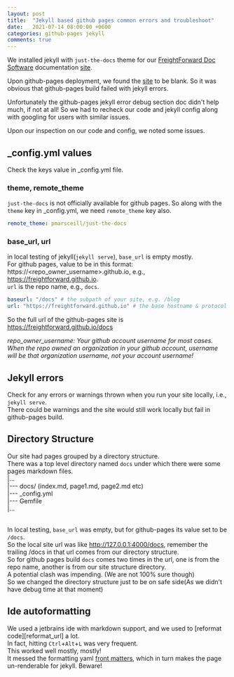 ```yaml
---
layout: post
title:  "Jekyll based github pages common errors and troubleshoot"
date:   2021-07-14 08:00:00 +0600
categories: github-pages jekyll
comments: true
---
```

We installed jekyll with `just-the-docs` theme for our [FreightForward Doc Software][ff_soft_code]
documentation [site][ff_doc_ghpages].

Upon github-pages deployment, we found the [site][ff_doc_ghpages] to be blank. So it was obvious that github-pages build
failed with jekyll errors.

Unfortunately the github-pages jekyll error debug section doc didn't help much, if not at all!
So we had to recheck our code and jekyll config along with googling for users with similar issues.

Upon our inspection on our code and config, we noted some issues.

## _config.yml values

Check the keys value in _config.yml file.

### theme, remote_theme

`just-the-docs` is not officially available for github pages. So along with the `theme` key in _config.yml, we
need `remote_theme` key also.

```yaml
remote_theme: pmarsceill/just-the-docs
```

### base_url, url

in local testing of jekyll(`jekyll serve`), `base_url` is empty mostly.
<br>For github pages, value to be in this format: https://<repo_owner_username>.github.io,
e.g., https://freightforward.github.io.
<br>`url` is the repo name, e.g., `docs`.

```yaml
baseurl: "/docs" # the subpath of your site, e.g. /blog
url: "https://freightforward.github.io" # the base hostname & protocol for your site, e.g. http://example.com
```

So the full url of the github-pages site is https://freightforward.github.io/docs

_repo_owner_username: Your github account username for most cases. When the repo owned an organization in your github
account, username will be that organization username, not your account username!_

## Jekyll errors

Check for any errors or warnings thrown when you run your site locally, i.e., `jekyll serve`.
<br>There could be warnings and the site would still work locally but fail in github-pages build.

## Directory Structure

Our site had pages grouped by a directory structure.
<br>There was a top level directory named `docs` under which there were some pages markdown files.
<br>|...
<br>|--- docs/ (index.md, page1.md, page2.md etc)
<br>|--- _config.yml
<br>|--- Gemfile
<br>|...

<br>In local testing, `base_url` was empty, but for github-pages its value set to be `/docs`.
<br>So the local site url was like http://127.0.0.1:4000/docs, remember the trailing /docs in that url comes from our
directory structure.
<br>So for github pages build `docs` comes two times in the url, one is from the repo name, another is from our site
structure directory.
<br>A potential clash was impending. (We are not 100% sure though)
<br>So we changed the directory structure just to be on safe side(As we didn't have debug time at that moment)

## Ide autoformatting

We used a jetbrains ide with markdown support, and we used to [reformat code][reformat_url] a lot.
<br>In fact, hitting `Ctrl`+`Alt`+`L` was very frequent.
<br>This worked well mostly, mostly!
<br>It messed the formatting yaml [front matters][frontmatter_doc], which in turn makes the page un-renderable for
jekyll. Beware!

[ff_soft_code]: https://github.com/minhajme/freightforward

[ff_soft_ghpages]: https://freightforward.github.io

[ff_doc_ghpages]: https://freightforward.github.io/docs

[justthedocs_gh]: https://github.com/pmarsceill/just-the-docs

[reformat_docs]: https://www.jetbrains.com/help/idea/reformat-and-rearrange-code.html

[frontmatter_doc]: https://jekyllrb.com/docs/front-matter/

